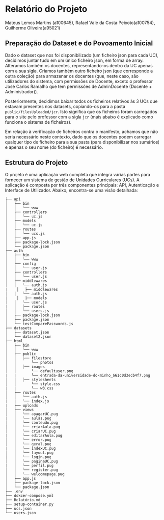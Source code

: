 # Relatório do Projeto
Mateus Lemos Martins (a100645), 
 Rafael Vale da Costa Peixoto(a100754), 
 Guilherme Oliveira(a95021)
## Preparação do Dataset e do Povoamento Inicial

Dado o dataset que nos foi disponibilizado (um ficheiro json para cada UC), decidimos juntar tudo em um único ficheiro json, em forma de array. Alteramos também os docentes, representando-os dentro da UC apenas com a sua sigla. Criamos também outro ficheiro json (que corresponde a outra coleção) para armazenar os docentes (que, neste caso, são utilizadores do sistema, com permissões de Docente, exceto o professor José Carlos Ramalho que tem permissões de AdminDocente (Docente + Administrador)).

Posteriormente, decidimos baixar todos os ficheiros relativos às 3 UCs que estavam presentes nos datasets, copiando-os para a pasta `public/filesUploaded/jcr`. Isto significa que os ficheiros foram carregados para o site pelo professor com a sigla `jcr` (mais abaixo é explicado como funciona o sistema de ficheiros).

Em relação à verificação de ficheiros contra o manifesto, achamos que não seria necessário neste contexto, dado que os docentes podem carregar qualquer tipo de ficheiro para a sua pasta (para disponibilizar nos sumários) e apenas o seu nome (do ficheiro) é necessário.




## Estrutura do Projeto

O projeto é uma aplicação web completa que integra várias partes para fornecer um sistema de gestão de Unidades Curriculares (UCs). A aplicação é composta por três componentes principais: API, Autenticação e Interface de Utilizador. Abaixo, encontra-se uma visão detalhada:

    ├── api
    │   ├── bin
    │   │   └── www
    │   ├── controllers
    │   │   └── uc.js
    │   ├── models
    │   │   └── uc.js
    │   ├── routes
    │   │   └── ucs.js
    │   ├── app.js
    │   ├── package-lock.json
    │   └── package.json
    ├── auth
    │   ├── bin
    │   │   └── www
    │   ├── config
    │   │   └── user.js
    │   ├── controllers
    │   │   └── user.js
    │   ├── middlewares
    │   │   └── auth.js
    |    │   ├── middlewares
    │   │   └── auth.js
    |    │   ├── models
    │   │   └── user.js
    |   │   ├── routes
    │   │   └── users.js
    │   ├── package-lock.json
    │   ├── package.json
    │   └── testComparePasswords.js
    ├── datasets
    │   ├── dataset.json
    │   └── dataset2.json
    ├── html
    │   ├── bin
    │   │   └── www
    │   ├── public
    │   │   ├── filestore
    │   │       └── photos
    │   │   ├── images
    │   │       └── defaultuser.png
    |   |       └── entrada-da-universidade-do-minho_661c0d3ecb4f7.png
    │   │   ├── stylesheets
    │   │       └── style.css
    |   |       └── w3.css
    │   ├── routes
    │   │   └── auth.js
    |   |   └── index.js
    |   ├── uploads
    │   ├── views
    │   │   └── apagarUC.pug
    |   │   └── aulas.pug
    │   │   └── conteudo.pug
    |   │   └── criarAula.pug
    │   │   └── criarUC.pug
    |   │   └── editarAula.pug
    │   │   └── error.pug
    │   │   └── geral.pug
    |   │   └── indexUC.pug
    │   │   └── layout.pug
    |   │   └── login.pug
    │   │   └── paginaUC,pug
    |   │   └── perfil.pug
    │   │   └── register.pug
    │   │   └── welcomepage.pug     
    │   ├── app.js
    │   ├── package-lock.json
    │   └── package.json
    ├── .env
    ├── dokcer-compose.yml
    ├── Relatório.md
    ├── setup-container.py
    ├── ucs.json
    └── users.json
    
    
    
    
    
    
    
    
